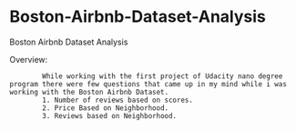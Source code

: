 # Boston-Airbnb-Dataset-Analysis
Boston Airbnb Dataset Analysis

Overview:

            While working with the first project of Udacity nano degree program there were few questions that came up in my mind while i was working with the Boston Airbnb Dataset.
            1. Number of reviews based on scores.
            2. Price Based on Neighborhood.
            3. Reviews based on Neighborhood.
            
